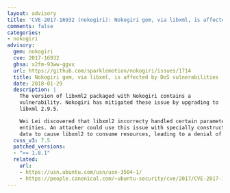 ```yaml
---
layout: advisory
title: 'CVE-2017-16932 (nokogiri): Nokogiri gem, via libxml, is affected by DoS vulnerabilities'
comments: false
categories:
- nokogiri
advisory:
  gem: nokogiri
  cve: 2017-16932
  ghsa: x2fm-93ww-ggvx
  url: https://github.com/sparklemotion/nokogiri/issues/1714
  title: Nokogiri gem, via libxml, is affected by DoS vulnerabilities
  date: 2018-01-29
  description: |
    The version of libxml2 packaged with Nokogiri contains a
    vulnerability. Nokogiri has mitigated these issue by upgrading to
    libxml 2.9.5.

    Wei Lei discovered that libxml2 incorrecty handled certain parameter
    entities. An attacker could use this issue with specially constructed XML
    data to cause libxml2 to consume resources, leading to a denial of service.
  cvss_v3: 7.5
  patched_versions:
  - ">= 1.8.1"
  related:
    url:
    - https://usn.ubuntu.com/usn/usn-3504-1/
    - https://people.canonical.com/~ubuntu-security/cve/2017/CVE-2017-16932.html
---
```

